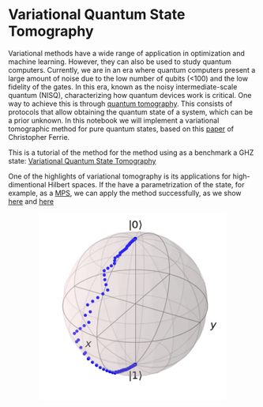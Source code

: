 # Variational Quantum State Tomography

Variational methods have a wide range of application in optimization and machine learning. However, they can also be used to study quantum computers. Currently, we are in an era where quantum computers present a large amount of noise due to the low number of qubits (<100) and the low fidelity of the gates. In this era, known as the noisy intermediate-scale quantum (NISQ), characterizing how quantum devices work is critical. One way to achieve this is through [quantum tomography](https://en.wikipedia.org/wiki/Quantum_tomography). This consists of protocols that allow obtaining the quantum state of a system, which can be a prior unknown. In this notebook we will implement a variational tomographic method for pure quantum states, based on this [paper](https://arxiv.org/abs/1406.4101) of Christopher Ferrie. 

This is a tutorial of the method for the method using as a benchmark a GHZ state: [Variational Quantum State Tomography](./Variational_Quantum_Tomography.ipynb)

One of the highlights of variational tomography is its applications for high-dimentional Hilbert spaces. If the have a parametrization of the state, for example, as a [MPS](https://en.wikipedia.org/wiki/Matrix_product_state), we can apply the method successfully, as we show [here](./Variational_Quantum_Tomography_26qb.ipynb) and [here](./Variational_Quantum_Tomography_30qb.ipynb)

<p align="center">
  <img width="380" height="380" src="https://github.com/lezav/variational_quantum_state_tomography/blob/main/Bloch%20Sphere/b1.png">
</p>
